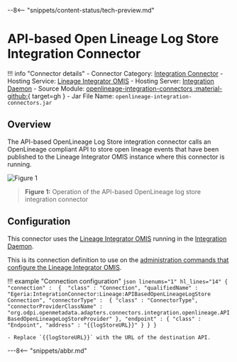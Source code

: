 <!-- SPDX-License-Identifier: CC-BY-4.0 -->
<!-- Copyright Contributors to the ODPi Egeria project. -->

--8<-- "snippets/content-status/tech-preview.md"

# API-based Open Lineage Log Store Integration Connector

!!! info "Connector details"
    - Connector Category: [Integration Connector](/concepts/integration-connector)
    - Hosting Service: [Lineage Integrator OMIS](/services/omis/lineage-integrator/overview)
    - Hosting Server: [Integration Daemon](/concepts/integration-daemon)
    - Source Module: [openlineage-integration-connectors :material-github:](https://github.com/odpi/egeria/tree/main/open-metadata-implementation/adapters/open-connectors/integration-connectors/openlineage-integration-connectors){ target=gh }
    - Jar File Name: `openlineage-integration-connectors.jar`

## Overview

The API-based OpenLineage Log Store integration connector calls an OpenLineage compliant API to store open lineage events that have been published to the Lineage Integrator OMIS instance where this connector is running.

![Figure 1](api-based-open-lineage-log-store-integration-connector.svg)
> **Figure 1:** Operation of the API-based OpenLineage log store integration connector


## Configuration

This connector uses the [Lineage Integrator OMIS](/services/omis/lineage-integrator/overview)
running in the [Integration Daemon](/concepts/integration-daemon).

This is its connection definition to use on the [administration commands that configure the Lineage Integrator OMIS](/guides/admin/configuring-an-integration-daemon/#configure-the-integration-services).

!!! example "Connection configuration"
    ```json linenums="1" hl_lines="14"
    {
       "connection" : 
                    { 
                        "class" : "Connection",
                        "qualifiedName" : "Egeria:IntegrationConnector:Lineage:APIBasedOpenLineageLogStore Connection",
                        "connectorType" : 
                        {
                            "class" : "ConnectorType",
                            "connectorProviderClassName" : "org.odpi.openmetadata.adapters.connectors.integration.openlineage.APIBasedOpenLineageLogStoreProvider"
                        },
                        "endpoint" :
                        {
                            "class" : "Endpoint",
                            "address" : "{{logStoreURL}}"
                        }
                    }
    }
    ```

    - Replace `{{logStoreURL}}` with the URL of the destination API.

---8<-- "snippets/abbr.md"
